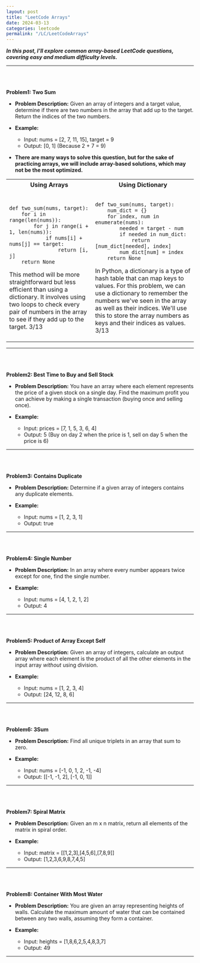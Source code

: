 ```yaml
---
layout: post
title: "LeetCode Arrays"
date: 2024-03-13
categories: leetcode
permalink: "/LC/LeetCodeArrays"
---
```

_**In this post, I'll explore common array-based LeetCode questions, covering easy and medium difficulty levels.**_

<hr/>
<br>
<br>

**Problem1: Two Sum**
* **Problem Description:** Given an array of integers and a target value, determine if there are two numbers in the array that add up to the target. Return the indices of the two numbers.

* **Example:**
  * Input: nums = [2, 7, 11, 15], target = 9
  * Output: [0, 1] (Because 2 + 7 = 9)


* **There are many ways to solve this question, but for the sake of practicing arrays, we will include array-based solutions, which may not be the most optimized.**



<table>
  <tr>
    <th>Using Arrays</th>
    <th>Using Dictionary</th>
  </tr>




<tr>
<td>
<pre><code class="language-python">
def two_sum(nums, target):
    for i in range(len(nums)):
        for j in range(i + 1, len(nums)):
            if nums[i] + nums[j] == target:
                return [i, j]
    return None
</code></pre>
<p>
This method will be more straightforward but less efficient than using a dictionary. It involves using two loops to check every pair of numbers in the array to see if they add up to the target. 3/13
</p>
</td>


<td>
<pre><code class="language-python">
def two_sum(nums, target):
    num_dict = {}
    for index, num in enumerate(nums):
        needed = target - num
        if needed in num_dict:
            return [num_dict[needed], index]
        num_dict[num] = index
    return None
</code></pre>
<p>
In Python, a dictionary is a type of hash table that can map keys to values. For this problem, we can use a dictionary to remember the numbers we've seen in the array as well as their indices. We'll use this to store the array numbers as keys and their indices as values. 3/13
</p>
</td>
</tr>


</table>


<hr/>
<br>
<br>



**Problem2: Best Time to Buy and Sell Stock**

* **Problem Description:** You have an array where each element represents the price of a given stock on a single day.  Find the maximum profit you can achieve by making a single transaction (buying once and selling once).

* **Example:**
  * Input: prices = [7, 1, 5, 3, 6, 4]
  * Output: 5 (Buy on day 2 when the price is 1, sell on day 5 when the price is 6)

<hr/>
<br>
<br>

**Problem3: Contains Duplicate**

* **Problem Description:** Determine if a given array of integers contains any duplicate elements.

* **Example:**
  * Input: nums = [1, 2, 3, 1]
  * Output: true 

<hr/>
<br>
<br>

**Problem4: Single Number**

* **Problem Description:** In an array where every number appears twice except for one, find the single number.

* **Example:**
  * Input: nums = [4, 1, 2, 1, 2]
  * Output: 4

<hr/>
<br>
<br>

**Problem5: Product of Array Except Self**

* **Problem Description:** Given an array of integers, calculate an output array where each element is the product of all the other elements in the input array *without* using division. 

* **Example:** 
  * Input: nums = [1, 2, 3, 4]
  * Output: [24, 12, 8, 6] 

<hr/>
<br>
<br>

**Problem6: 3Sum**

* **Problem Description:** Find all unique triplets in an array that sum to zero.

* **Example:**
  * Input: nums = [-1, 0, 1, 2, -1, -4]
  * Output: [[-1, -1, 2], [-1, 0, 1]]

<hr/>
<br>
<br>

**Problem7: Spiral Matrix**

* **Problem Description:** Given an m x n matrix, return all elements of the matrix in spiral order.

* **Example:**
  * Input: matrix = [[1,2,3],[4,5,6],[7,8,9]]
  * Output: [1,2,3,6,9,8,7,4,5]

<hr/>
<br>
<br>

**Problem8: Container With Most Water**

* **Problem Description:** You are given an array representing heights of walls. Calculate the maximum amount of water that can be contained between any two walls, assuming they form a container.

* **Example:**
  * Input: heights = [1,8,6,2,5,4,8,3,7]
  * Output: 49

<hr/>
<br>
<br>